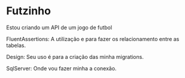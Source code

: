 # Futzinho
Estou criando um API de um jogo de futbol

FluentAssertions:
A utilização e para fazer os relacionamento entre as tabelas.

Design:
Seu uso é para a criação das minha migrations.

SqlServer:
Onde vou fazer minha a conexão.
